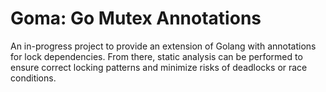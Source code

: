 # Goma: Go Mutex Annotations

An in-progress project to provide an extension of Golang with annotations for lock dependencies. From there, static analysis can be performed to ensure correct locking patterns and minimize risks of deadlocks or race conditions. 
